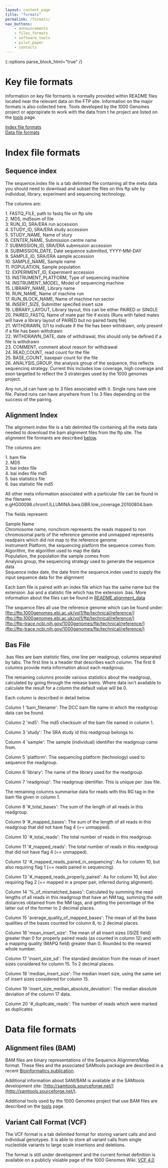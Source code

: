 ```yaml
---
layout: content_page
title: "formats"
permalink: /formats/
nav_buttons:
    - announcements
    - files_formats
    - software_tools
    - pilot_paper
    - contacts
---
```

{::options parse_block_html="true" /}
<div class="enclosed">

# Key file formats

Information on key file formants is normally provided within README files located near the relevant data on the FTP site. Information on the major formats is also collected here. Tools developed by the 1000 Genomes project or appropirate to work with the data from t he project are listed on the [tools](/tools) page.

[Index file formats](#index-file-formats)  
[Data file formats](#data-file-formats)

</div>


<div class="enclosed">

# Index file formats

## Sequence index

The sequence.index file is a tab delimited file containing all the meta data you should need to download and subset the files on this ftp site by individual, library, experiment and sequencing technology.

The columns are:

1\. FASTQ_FILE, path to fastq file on ftp site  
2\. MD5, md5sum of file  
3\. RUN_ID, SRA/ERA run accession  
4\. STUDY_ID, SRA/ERA study accession  
5\. STUDY_NAME, Name of stury  
6\. CENTER_NAME, Submission centre name  
7\. SUBMISSION_ID, SRA/ERA submission accession  
8\. SUBMISSION_DATE, Date sequence submitted, YYYY-MM-DAY  
9\. SAMPLE_ID, SRA/ERA sample accession  
10\. SAMPLE_NAME, Sample name  
11\. POPULATION, Sample population  
12\. EXPERIMENT_ID, Experiment accession  
13\. INSTRUMENT_PLATFORM, Type of sequencing machine  
14\. INSTRUMENT_MODEL, Model of sequencing machine  
15\. LIBRARY_NAME, Library name  
16\. RUN_NAME, Name of machine run  
17\. RUN_BLOCK_NAME, Name of machine run sector  
18\. INSERT_SIZE, Submitter specifed insert size  
19\. LIBRARY_LAYOUT, Library layout, this can be either PAIRED or SINGLE  
20\. PAIRED_FASTQ, Name of mate pair file if exists (Runs with failed mates will have a library layout of PAIRED but no paired fastq file)  
21\. WITHDRAWN, 0/1 to indicate if the file has been withdrawn, only present if a file has been withdrawn  
22\. WITHDRAWN_DATE, date of withdrawal, this should only be defined if a file is withdrawn  
23\. COMMENT, comment about reason for withdrawal  
24\. READ_COUNT, read count for the file  
25\. BASE_COUNT, basepair count for the file  
26\. ANALYSIS_GROUP, the analysis group of the sequence, this reflects sequencinq strategy. Current this includes low coverage, high coverage and exon targetted to reflect the 3 stratergies used by the 1000 genomes project.

Any run_id can have up to 3 files associated with it. Single runs have one file. Paired runs can have anywhere from 1 to 3 files depending on the success of the pairing.

## Alignment Index

The alignment.index file is a tab delimited file containing all the meta data needed to download the bam alignment files from the ftp site. The alignment file formants are described [below](#DataFiles).

The columns are:

1\. bam file  
2. MD5  
3. bai index file  
4. bai index file md5  
5\. bas statistics file  
6\. bas statistic file md5

All other meta information associated with a particular file can be found in the filename e.gHG00098.chrom1.ILLUMINA.bwa.GBR.low_coverage.20100804.bam

The fields represent:

Sample Name  
Chromosome name, nonchrom represents the reads mapped to non chromosomal parts of the reference genome and unmapped represents readpairs which did not map to the reference genome  
Instrument Platform, the sequencing platform the sequence comes from.  
Algorithm, the algorithm used to map the data  
Population, the population the sample comes from  
Analysis group, the sequencing strategy used to generate the sequence data  
Sequence index date, the date from the sequence.index used to supply the input sequence data for the alignment

Each bam file is paired with an index file which has the same name but the extension .bai and a statistic file which has the extension .bas. More information about the files can be found in [README.alignment_data](ftp://ftp.1000genomes.ebi.ac.uk/vol1/ftp/README.alignment_data)

The sequence files all use the reference genome which can be found under:  
[ftp://ftp.1000genomes.ebi.ac.uk/vol1/ftp/technical/reference/](ftp://ftp.1000genomes.ebi.ac.uk/vol1/ftp/technical/reference/)  
[ftp://ftp-trace.ncbi.nih.gov/1000genomes/ftp/technical/reference/](ftp://ftp-trace.ncbi.nih.gov/1000genomes/ftp/technical/reference/)

## Bas File

.bas files are bam statistic files, one line per readgroup, columns separated by tabs. The first line is a header that describes each column. The first 6 columns provide meta information about each readgroup.

The remaining columns provide various statistics about the readgroup, calculated by going through the release bams. Where data isn't available to calculate the result for a column the default value will be 0.

Each column is described in detail below.

Column 1 'bam_filename': The DCC bam file name in which the readgroup data can be found.

Column 2 'md5': The md5 checksum of the bam file named in column 1.

Column 3 'study': The SRA study id this readgroup belongs to.

Column 4 'sample': The sample (individual) identifier the readgroup came from.

Column 5 'platform': The sequencing platform (technology) used to sequence the readgroup.

Column 6 'library': The name of the library used for the readgroup.

Column 7 'readgroup': The readgroup identifier. This is unique per .bas file.

The remaining columns summarise data for reads with this RG tag in the bam file given in column 1.

Column 8   '#_total_bases': The sum of the length of all reads in this readgroup.

Column 9   '#_mapped_bases': The sum of the length of all reads in this readgroup that did not have flag 4 (== unmapped).

Column 10 '#_total_reads': The total number of reads in this readgroup.

Column 11 '#_mapped_reads': The total number of reads in this readgroup that did not have flag 4 (== unmapped).

Column 12 '#_mapped_reads_paired_in_sequencing': As for column 10, but also requiring flag 1 (== reads paired in sequencing).

Column 13 '#_mapped_reads_properly_paired': As for column 10, but also requiring flag 2 (== mapped in a proper pair, inferred during alignment).

Column 14 '%_of_mismatched_bases': Calculated by summing the read lengths of all reads in this readgroup that have an NM tag, summing the edit distances obtained from the NM tags, and getting the percentage of the latter out of the former to 2 decimal places.


Column 15 'average_quality_of_mapped_bases': The mean of all the base qualities of the bases counted for column 8, to 2 decimal places.

Column 16 'mean_insert_size': The mean of all insert sizes (ISIZE field) greater than 0 for properly paired reads (as counted in column 12) and with a mapping quality (MAPQ field) greater than 0\. Rounded to the nearest whole number.

Column 17 'insert_size_sd': The standard deviation from the mean of insert sizes considered for column 15\. To 2 decimal places.

Column 18 'median_insert_size': The median insert size, using the same set of insert sizes considered for column 15.

Column 19 'insert_size_median_absolute_deviation': The median absolute deviation of the column 17 data.

Column 20 '#_duplicate_reads': The number of reads which were marked as duplicates


</div>





<div class="enclosed">


# Data file formats

## Alignment files (BAM)

BAM files are binary representations of the Sequence Alignment/Map format. These files and the associated SAMtools package are described in a recent [Bioinformatics publication](http://bioinformatics.oxfordjournals.org/cgi/content/abstract/25/16/2078).

Additional information about SAM/BAM is available at the SAMtools development site: [http://samtools.sourceforge.net/](http://samtools.sourceforge.net/).

Additional tools used by the 1000 Genomes project that use BAM files are described on the [tools](/tools) page.

## Variant Call Format (VCF)

The VCF format is a tab delimited format for storing variant calls and and individual genotypes. It is able to store all variant calls from single nucleotide variants to large scale insertions and deletions.

The format is still under development and the current format definition is available on a publicly visiable page of the 1000 Genomes Wiki: [VCF 4.0](http://www.1000genomes.org/wiki/Analysis/Variant%20Call%20Format/vcf-variant-call-format-version-40)

</div>
